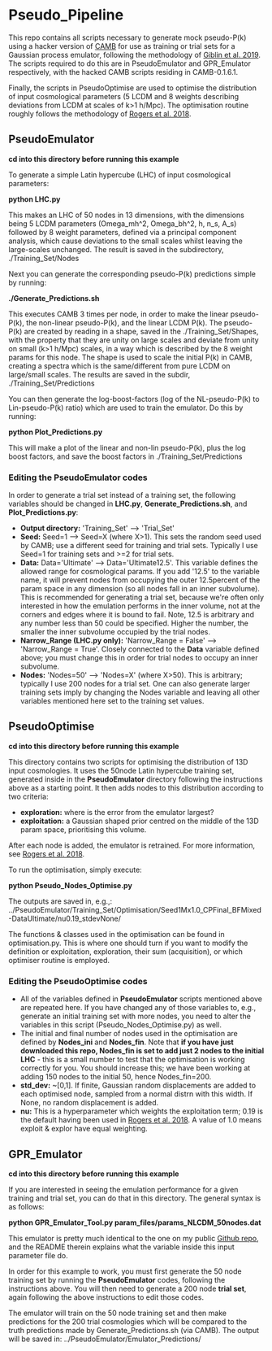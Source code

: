 # Pseudo_Pipeline

This repo contains all scripts necessary to generate mock pseudo-P(k) using a hacker version of [CAMB][1] for use as training or trial sets for a Gaussian process emulator, following the methodology of [Giblin et al. 2019][2]. The scripts required to do this are in PseudoEmulator and GPR_Emulator respectively, with the hacked CAMB scripts residing in CAMB-0.1.6.1.

Finally, the scripts in PseudoOptimise are used to optimise the distribution of input cosmological parameters (5 LCDM and 8 weights describing deviations from LCDM at scales of k>1 h/Mpc). The optimisation routine roughly follows the methodology of [Rogers et al. 2018][3].

## PseudoEmulator

**cd into this directory before running this example**


To generate a simple Latin hypercube (LHC) of input cosmological parameters:

**python LHC.py**

This makes an LHC of 50 nodes in 13 dimensions, with the dimensions being 5 LCDM parameters (Omega_mh^2, Omega_bh^2, h, n_s, A_s) followed by 8 weight parameters, defined via a principal component analysis, which cause deviations to the small scales whilst leaving the large-scales unchanged. The result is saved in the subdirectory, ./Training_Set/Nodes


Next you can generate the corresponding pseudo-P(k) predictions simple by running:

**./Generate_Predictions.sh**

This executes CAMB 3 times per node, in order to make the linear pseudo-P(k), the non-linear pseudo-P(k), and the linear LCDM P(k). The pseudo-P(k) are created by reading in a shape, saved in the ./Training_Set/Shapes, with the property that they are unity on large scales and deviate from unity on small (k>1 h/Mpc) scales, in a way which is described by the 8 weight params for this node. The shape is used to scale the initial P(k) in CAMB, creating a spectra which is the same/different from pure LCDM on large/small scales. The results are saved in the subdir, ./Training_Set/Predictions


You can then generate the log-boost-factors (log of the NL-pseudo-P(k) to Lin-pseudo-P(k) ratio) which are used to train the emulator. Do this by running:

**python Plot_Predictions.py**

This will make a plot of the linear and non-lin pseudo-P(k), plus the log boost factors, and save the boost factors in ./Training_Set/Predictions


### Editing the PseudoEmulator codes

In order to generate a trial set instead of a training set, the following variables should be changed in **LHC.py**, **Generate_Predictions.sh**, and **Plot_Predictions.py**:

 - **Output directory:** 'Training_Set' --> 'Trial_Set'
 - **Seed:** Seed=1 --> Seed=X (where X>1). This sets the random seed used by CAMB; use a different seed for training and trial sets. Typically I use Seed=1 for training sets and >=2 for trial sets.
 - **Data:** Data='Ultimate' --> Data='Ultimate12.5'. This variable defines the allowed range for cosmological params. If you add '12.5' to the variable name, it will prevent nodes from occupying the outer 12.5percent of the param space in any dimension (so all nodes fall in an inner subvolume). This is recommended for generating a trial set, because we're often only interested in how the emulation performs in the inner volume, not at the corners and edges where it is bound to fail. Note, 12.5 is arbitrary and any number less than 50 could be specified. Higher the number, the smaller the inner subvolume occupied by the trial nodes.
 - **Narrow_Range (LHC.py only):** 'Narrow_Range = False' --> 'Narrow_Range = True'. Closely connected to the **Data** variable defined above; you must change this in order for trial nodes to occupy an inner subvolume.
 - **Nodes:** 'Nodes=50' --> 'Nodes=X' (where X>50). This is arbitrary; typically I use 200 nodes for a trial set. One can also generate larger training sets imply by changing the Nodes variable and leaving all other variables mentioned here set to the training set values.


## PseudoOptimise

**cd into this directory before running this example**

This directory contains two scripts for optimising the distribution of 13D input cosmologies. It uses the 50node Latin hypercube training set, generated inside in the **PseudoEmulator** directory following the instructions above as a starting point. It then adds nodes to this distribution according to two criteria:

 - **exploration:** where is the error from the emulator largest?
 - **exploitation:** a Gaussian shaped prior centred on the middle of the 13D param space, prioritising this volume.

After each node is added, the emulator is retrained. For more information, see [Rogers et al. 2018][3].

To run the optimisation, simply execute:

**python Pseudo_Nodes_Optimise.py**

The outputs are saved in, e.g.,: ../PseudoEmulator/Training_Set/Optimisation/Seed1Mx1.0_CPFinal_BFMixed-DataUltimate/nu0.19_stdevNone/

The functions & classes used in the optimisation can be found in optimisation.py. This is where one should turn if you want to modify the definition or exploitation, exploration, their sum (acquisition), or which optimiser routine is employed.

### Editing the PseudoOptimise codes

 - All of the variables defined in **PseudoEmulator** scripts mentioned above are repeated here. If you have changed any of those variables to, e.g., generate an initial training set with more nodes, you need to alter the variables in this script (Pseudo_Nodes_Optimise.py) as well.
 - The initial and final number of nodes used in the optimisation are defined by **Nodes_ini** and **Nodes_fin**. Note that **if you have just downloaded this repo, Nodes_fin is set to add just 2 nodes to the initial LHC** - this is a small number to test that the optimisation is working correctly for you. You should increase this; we have been working at adding 150 nodes to the initial 50, hence Nodes_fin=200.
 - **std_dev:** ~[0,1]. If finite, Gaussian random displacements are added to each optimised node, sampled from a normal distrn with this width. If None, no random displacement is added.
 - **nu:** This is a hyperparameter which weights the exploitation term; 0.19 is the default having been used in [Rogers et al. 2018][3]. A value of 1.0 means exploit & explor have equal weighting.


## GPR_Emulator

**cd into this directory before running this example**

If you are interested in seeing the emulation performance for a given training and trial set, you can do that in this directory. The general syntax is as follows:

**python GPR_Emulator_Tool.py param_files/params_NLCDM_50nodes.dat**

This emulator is pretty much identical to the one on my public [Github repo][4], and the README therein explains what the variable inside this input parameter file do.

In order for this example to work, you must first generate the 50 node training set by running the **PseudoEmulator** codes, following the instructions above. You will then need to generate a 200 node **trial set**, again following the above instructions to edit those codes.

The emulator will train on the 50 node training set and then make predictions for the 200 trial cosmologies which will be compared to the truth predictions made by Generate_Predictions.sh (via CAMB). The output will be saved in: ../PseudoEmulator/Emulator_Predictions/





[1]: https://camb.readthedocs.io/en/latest/
[2]: https://arxiv.org/abs/1906.02742
[3]: https://arxiv.org/abs/1812.04631
[4]: https://github.com/benjamingiblin/GPR_Emulator